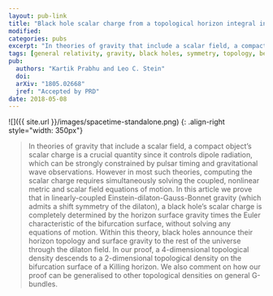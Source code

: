 ```yaml
---
layout: pub-link
title: "Black hole scalar charge from a topological horizon integral in Einstein-dilaton-Gauss-Bonnet gravity"
modified:
categories: pubs
excerpt: "In theories of gravity that include a scalar field, a compact object’s scalar charge is a crucial quantity since it controls dipole radiation, which can be strongly constrained by pulsar timing and gravitational wave observations"
tags: [general relativity, gravity, black holes, symmetry, topology, beyond-GR, Gauss-Bonnet]
pub:
  authors: "Kartik Prabhu and Leo C. Stein"
  doi:
  arXiv: "1805.02668"
  jref: "Accepted by PRD"
date: 2018-05-08
---
```


![]({{ site.url }}/images/spacetime-standalone.png)
{: .align-right style="width: 350px"}
> In theories of gravity that include a scalar field, a compact
> object’s scalar charge is a crucial quantity since it controls
> dipole radiation, which can be strongly constrained by pulsar timing
> and gravitational wave observations. However in most such theories,
> computing the scalar charge requires simultaneously solving the
> coupled, nonlinear metric and scalar field equations of motion. In
> this article we prove that in linearly-coupled
> Einstein-dilaton-Gauss-Bonnet gravity (which admits a shift symmetry
> of the dilaton), a black hole’s scalar charge is completely
> determined by the horizon surface gravity times the Euler
> characteristic of the bifurcation surface, without solving any
> equations of motion. Within this theory, black holes announce their
> horizon topology and surface gravity to the rest of the universe
> through the dilaton field. In our proof, a 4-dimensional topological
> density descends to a 2-dimensional topological density on the
> bifurcation surface of a Killing horizon. We also comment on how our
> proof can be generalised to other topological densities on general
> G-bundles.
